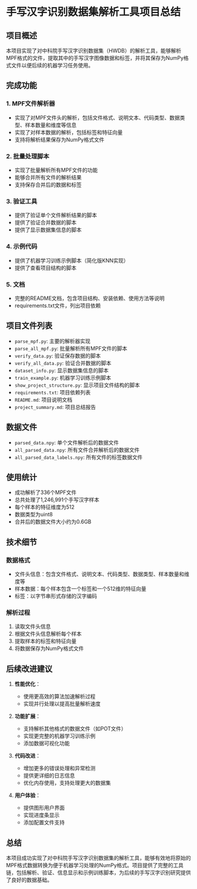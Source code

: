 # 手写汉字识别数据集解析工具项目总结

## 项目概述

本项目实现了对中科院手写汉字识别数据集（HWDB）的解析工具，能够解析MPF格式的文件，提取其中的手写汉字图像数据和标签，并将其保存为NumPy格式文件以便后续的机器学习任务使用。

## 完成功能

### 1. MPF文件解析器
- 实现了对MPF文件头的解析，包括文件格式、说明文本、代码类型、数据类型、样本数量和维度等信息
- 实现了对样本数据的解析，包括标签和特征向量
- 支持将解析结果保存为NumPy格式文件

### 2. 批量处理脚本
- 实现了批量解析所有MPF文件的功能
- 能够合并所有文件的解析结果
- 支持保存合并后的数据和标签

### 3. 验证工具
- 提供了验证单个文件解析结果的脚本
- 提供了验证合并数据的脚本
- 提供了显示数据集信息的脚本

### 4. 示例代码
- 提供了机器学习训练示例脚本（简化版KNN实现）
- 提供了查看项目结构的脚本

### 5. 文档
- 完整的README文档，包含项目结构、安装依赖、使用方法等说明
- requirements.txt文件，列出项目依赖

## 项目文件列表

- `parse_mpf.py`: 主要的解析器实现
- `parse_all_mpf.py`: 批量解析所有MPF文件的脚本
- `verify_data.py`: 验证保存数据的脚本
- `verify_all_data.py`: 验证合并数据的脚本
- `dataset_info.py`: 显示数据集信息的脚本
- `train_example.py`: 机器学习训练示例脚本
- `show_project_structure.py`: 显示项目文件结构的脚本
- `requirements.txt`: 项目依赖列表
- `README.md`: 项目说明文档
- `project_summary.md`: 项目总结报告

## 数据文件

- `parsed_data.npy`: 单个文件解析后的数据文件
- `all_parsed_data.npy`: 所有文件合并解析后的数据文件
- `all_parsed_data_labels.npy`: 所有文件的标签数据文件

## 使用统计

- 成功解析了336个MPF文件
- 总共处理了1,246,991个手写汉字样本
- 每个样本的特征维度为512
- 数据类型为uint8
- 合并后的数据文件大小约为0.6GB

## 技术细节

### 数据格式
- 文件头信息：包含文件格式、说明文本、代码类型、数据类型、样本数量和维度等
- 样本数据：每个样本包含一个标签和一个512维的特征向量
- 标签：以字节串形式存储的汉字编码

### 解析过程
1. 读取文件头信息
2. 根据文件头信息解析每个样本
3. 提取样本的标签和特征向量
4. 将数据保存为NumPy格式文件

## 后续改进建议

1. **性能优化**：
   - 使用更高效的算法加速解析过程
   - 实现并行处理以提高批量解析速度

2. **功能扩展**：
   - 支持解析其他格式的数据文件（如POT文件）
   - 实现更完整的机器学习训练示例
   - 添加数据可视化功能

3. **代码改进**：
   - 增加更多的错误处理和异常检测
   - 提供更详细的日志信息
   - 优化内存使用，支持处理更大的数据集

4. **用户体验**：
   - 提供图形用户界面
   - 实现进度条显示
   - 添加配置文件支持

## 总结

本项目成功实现了对中科院手写汉字识别数据集的解析工具，能够有效地将原始的MPF格式数据转换为便于机器学习处理的NumPy格式。项目提供了完整的工具链，包括解析、验证、信息显示和示例训练脚本，为后续的手写汉字识别研究提供了良好的数据基础。